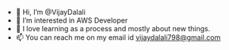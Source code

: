 - 👋 Hi, I’m @VijayDalali
- 👀 I’m interested in AWS Developer 
- 🌱 I love learning as a process and mostly about new things.
- 📫 You can reach me on my email id vijaydalali798@gmail.com

<!---
VijayDalali/VijayDalali is a ✨ special ✨ repository because its `README.md` (this file) appears on your GitHub profile.
You can click the Preview link to take a look at your changes.
--->
